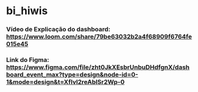# bi_hiwis

### Vídeo de Explicação do dashboard: https://www.loom.com/share/79be63032b2a4f68909f6764fe015e45
### Link do Figma: https://www.figma.com/file/zht0JkXEsbrUnbuDHdfgnX/dashboard_event_max?type=design&node-id=0-1&mode=design&t=XfIvl2reAbISr2Wp-0
